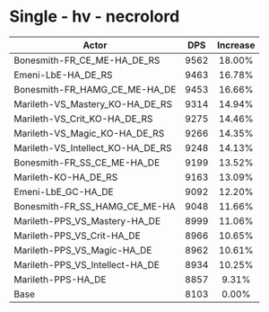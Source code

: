 # Single - hv - necrolord
| Actor | DPS | Increase |
|---|:---:|:---:|
|Bonesmith-FR_CE_ME-HA_DE_RS|9562|18.00%|
|Emeni-LbE-HA_DE_RS|9463|16.78%|
|Bonesmith-FR_HAMG_CE_ME-HA_DE|9453|16.66%|
|Marileth-VS_Mastery_KO-HA_DE_RS|9314|14.94%|
|Marileth-VS_Crit_KO-HA_DE_RS|9275|14.46%|
|Marileth-VS_Magic_KO-HA_DE_RS|9266|14.35%|
|Marileth-VS_Intellect_KO-HA_DE_RS|9248|14.13%|
|Bonesmith-FR_SS_CE_ME-HA_DE|9199|13.52%|
|Marileth-KO-HA_DE_RS|9163|13.09%|
|Emeni-LbE_GC-HA_DE|9092|12.20%|
|Bonesmith-FR_SS_HAMG_CE_ME-HA|9048|11.66%|
|Marileth-PPS_VS_Mastery-HA_DE|8999|11.06%|
|Marileth-PPS_VS_Crit-HA_DE|8966|10.65%|
|Marileth-PPS_VS_Magic-HA_DE|8962|10.61%|
|Marileth-PPS_VS_Intellect-HA_DE|8934|10.25%|
|Marileth-PPS-HA_DE|8857|9.31%|
|Base|8103|0.00%|
